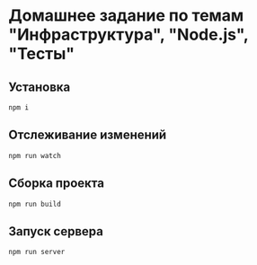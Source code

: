 # Домашнее задание по темам "Инфраструктура", "Node.js", "Тесты"


## Установка
```
npm i
```

## Отслеживание изменений
```
npm run watch
```

## Сборка проекта
```
npm run build
```

## Запуск сервера
```
npm run server
```
